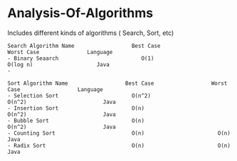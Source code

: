 # Analysis-Of-Algorithms
Includes different kinds of algorithms ( Search, Sort, etc)

	Search Algorithm Name                  Best Case                  Worst Case               Language 
	- Binary Seaarch                          O(1)                     O(log n)                    Java
	- 
	
	Sort Algorithm Name                  Best Case                  Worst Case                  Language 
	- Selection Sort                       O(n^2)                     O(n^2)                        Java
	- Insertion Sort                       O(n)                       O(n^2)                        Java
	- Bubble Sort                          O(n)                       O(n^2)                        Java
	- Counting Sort                        O(n)                       O(n)                          Java
	- Radix Sort                           O(n)                       O(n)                          Java

